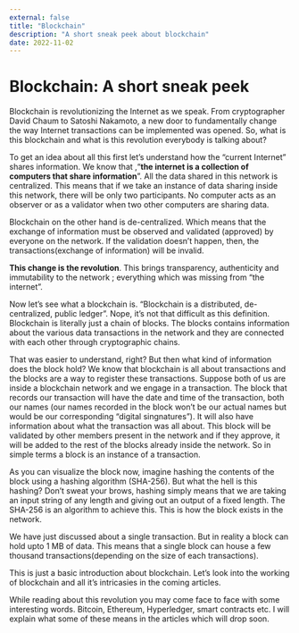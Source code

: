 ```yaml
---
external: false
title: "Blockchain"
description: "A short sneak peek about blockchain"
date: 2022-11-02
---
```


# Blockchain: A short sneak peek

Blockchain is revolutionizing the Internet as we speak. From cryptographer David Chaum to Satoshi Nakamoto, a new door to fundamentally change the way Internet transactions can be implemented was opened. So, what is this blockchain and what is this revolution everybody is talking about?

To get an idea about all this first let’s understand how the “current Internet” shares information. We know that ,“**the internet is a collection of computers that share information**”. All the data shared in this network is centralized. This means that if we take an instance of data sharing inside this network, there will be only two participants. No computer acts as an observer or as a validator when two other computers are sharing data.

Blockchain on the other hand is de-centralized. Which means that the exchange of information must be observed and validated (approved) by everyone on the network. If the validation doesn’t happen, then, the transactions(exchange of information) will be invalid.

**This change is the revolution**. This brings transparency, authenticity and immutability to the network ; everything which was missing from “the internet”.

Now let’s see what a blockchain is. “Blockchain is a distributed, de-centralized, public ledger”. Nope, it’s not that difficult as this definition. Blockchain is literally just a chain of blocks. The blocks contains information about the various data transactions in the network and they are connected with each other through cryptographic chains.

That was easier to understand, right? But then what kind of information does the block hold? We know that blockchain is all about transactions and the blocks are a way to register these transactions. Suppose both of us are inside a blockchain network and we engage in a transaction. The block that records our transaction will have the date and time of the transaction, both our names (our names recorded in the block won’t be our actual names but would be our corresponding “digital singnatures”). It will also have information about what the transaction was all about. This block will be validated by other members present in the network and if they approve, it will be added to the rest of the blocks already inside the network. So in simple terms a block is an instance of a transaction.

As you can visualize the block now, imagine hashing the contents of the block using a hashing algorithm (SHA-256). But what the hell is this hashing? Don’t sweat your brows, hashing simply means that we are taking an input string of any length and giving out an output of a fixed length. The SHA-256 is an algorithm to achieve this. This is how the block exists in the network.

We have just discussed about a single transaction. But in reality a block can hold upto 1 MB of data. This means that a single block can house a few thousand transactions(depending on the size of each transactions).

This is just a basic introduction about blockchain. Let’s look into the working of blockchain and all it’s intricasies in the coming articles.

While reading about this revolution you may come face to face with some interesting words. Bitcoin, Ethereum, Hyperledger, smart contracts etc. I will explain what some of these means in the articles which will drop soon.